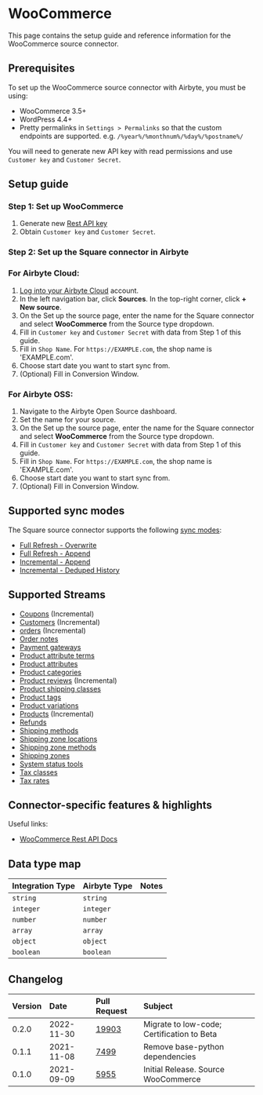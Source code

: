 # WooCommerce

This page contains the setup guide and reference information for the WooCommerce source connector.

## Prerequisites

To set up the WooCommerce source connector with Airbyte, you must be using:

* WooCommerce 3.5+
* WordPress 4.4+
* Pretty permalinks in `Settings > Permalinks` so that the custom endpoints are supported.
  e.g. `/%year%/%monthnum%/%day%/%postname%/`

You will need to generate new API key with read permissions and use `Customer key` and `Customer Secret`.

## Setup guide

### Step 1: Set up WooCommerce

1. Generate new [Rest API key](https://woocommerce.github.io/woocommerce-rest-api-docs/#rest-api-keys)
2. Obtain `Customer key` and `Customer Secret`.

### Step 2: Set up the Square connector in Airbyte

### For Airbyte Cloud:

1. [Log into your Airbyte Cloud](https://cloud.airbyte.io/workspaces) account.
2. In the left navigation bar, click **Sources**. In the top-right corner, click **+ New source**.
3. On the Set up the source page, enter the name for the Square connector and select **WooCommerce** from the Source
   type dropdown.
4. Fill in `Customer key` and `Customer Secret` with data from Step 1 of this guide.
5. Fill in `Shop Name`. For `https://EXAMPLE.com`, the shop name is 'EXAMPLE.com'.
6. Choose start date you want to start sync from.
7. (Optional) Fill in Conversion Window.

### For Airbyte OSS:

1. Navigate to the Airbyte Open Source dashboard.
2. Set the name for your source.
3. On the Set up the source page, enter the name for the Square connector and select **WooCommerce** from the Source
   type dropdown.
4. Fill in `Customer key` and `Customer Secret` with data from Step 1 of this guide.
5. Fill in `Shop Name`. For `https://EXAMPLE.com`, the shop name is 'EXAMPLE.com'.
6. Choose start date you want to start sync from.
7. (Optional) Fill in Conversion Window.

## Supported sync modes

The Square source connector supports the
following [sync modes](https://docs.airbyte.com/cloud/core-concepts#connection-sync-modes):

* [Full Refresh - Overwrite](https://docs.airbyte.com/understanding-airbyte/glossary#full-refresh-sync)
* [Full Refresh - Append](https://docs.airbyte.com/understanding-airbyte/connections/full-refresh-append)
* [Incremental - Append](https://docs.airbyte.com/understanding-airbyte/connections/incremental-append)
* [Incremental - Deduped History](https://docs.airbyte.com/understanding-airbyte/connections/incremental-deduped-history)

## Supported Streams

* [Coupons](https://woocommerce.github.io/woocommerce-rest-api-docs/#coupons) \(Incremental\)
* [Customers](https://woocommerce.github.io/woocommerce-rest-api-docs/#customers) \(Incremental\)
* [orders](https://woocommerce.github.io/woocommerce-rest-api-docs/#orders) \(Incremental\)
* [Order notes](https://woocommerce.github.io/woocommerce-rest-api-docs/#order-notes)
* [Payment gateways](https://woocommerce.github.io/woocommerce-rest-api-docs/#payment-gateways)
* [Product attribute terms](https://woocommerce.github.io/woocommerce-rest-api-docs/#product-attribute-terms)
* [Product attributes](https://woocommerce.github.io/woocommerce-rest-api-docs/#product-attributes)
* [Product categories](https://woocommerce.github.io/woocommerce-rest-api-docs/#product-categories)
* [Product reviews](https://woocommerce.github.io/woocommerce-rest-api-docs/#product-reviews) \(Incremental\)
* [Product shipping classes](https://woocommerce.github.io/woocommerce-rest-api-docs/#product-shipping-classes)
* [Product tags](https://woocommerce.github.io/woocommerce-rest-api-docs/#product-tags)
* [Product variations](https://woocommerce.github.io/woocommerce-rest-api-docs/#product-variations)
* [Products](https://woocommerce.github.io/woocommerce-rest-api-docs/#products) \(Incremental\)
* [Refunds](https://woocommerce.github.io/woocommerce-rest-api-docs/#refunds)
* [Shipping methods](https://woocommerce.github.io/woocommerce-rest-api-docs/#shipping-methods)
* [Shipping zone locations](https://woocommerce.github.io/woocommerce-rest-api-docs/#shipping-zone-locations)
* [Shipping zone methods](https://woocommerce.github.io/woocommerce-rest-api-docs/#shipping-zone-methods)
* [Shipping zones](https://woocommerce.github.io/woocommerce-rest-api-docs/#shipping-zones)
* [System status tools](https://woocommerce.github.io/woocommerce-rest-api-docs/#system-status-tools)
* [Tax classes](https://woocommerce.github.io/woocommerce-rest-api-docs/#tax-classes)
* [Tax rates](https://woocommerce.github.io/woocommerce-rest-api-docs/#tax-rates)

## Connector-specific features & highlights

Useful links:

* [WooCommerce Rest API Docs](https://woocommerce.github.io/woocommerce-rest-api-docs/#introduction)

## Data type map

| Integration Type | Airbyte Type | Notes |
|:-----------------|:-------------|:------|
| `string`         | `string`     |       |
| `integer`        | `integer`    |       |
| `number`         | `number`     |       |
| `array`          | `array`      |       |
| `object`         | `object`     |       |
| `boolean`        | `boolean`    |       |

## Changelog

| Version | Date       | Pull Request                                             | Subject                                    |
|:--------|:-----------|:---------------------------------------------------------|:-------------------------------------------|
| 0.2.0   | 2022-11-30 | [19903](https://github.com/airbytehq/airbyte/pull/19903) | Migrate to low-code; Certification to Beta |
| 0.1.1   | 2021-11-08 | [7499](https://github.com/airbytehq/airbyte/pull/7499)   | Remove base-python dependencies            |
| 0.1.0   | 2021-09-09 | [5955](https://github.com/airbytehq/airbyte/pull/5955)   | Initial Release. Source WooCommerce        |
